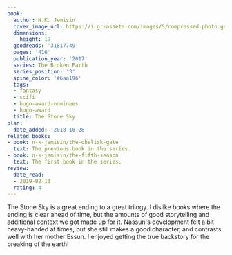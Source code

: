```yaml
---
book:
  author: N.K. Jemisin
  cover_image_url: https://i.gr-assets.com/images/S/compressed.photo.goodreads.com/books/1478547421l/31817749._SY475_.jpg
  dimensions:
    height: 19
  goodreads: '31817749'
  pages: '416'
  publication_year: '2017'
  series: The Broken Earth
  series_position: '3'
  spine_color: '#6aa196'
  tags:
  - fantasy
  - scifi
  - hugo-award-nominees
  - hugo-award
  title: The Stone Sky
plan:
  date_added: '2018-10-28'
related_books:
- book: n-k-jemisin/the-obelisk-gate
  text: The previous book in the series.
- book: n-k-jemisin/the-fifth-season
  text: The first book in the series.
review:
  date_read:
  - 2019-02-13
  rating: 4
---
```


The Stone Sky is a great ending to a great trilogy. I dislike books where the ending is clear ahead of time, but the amounts of good storytelling and additional context we got made up for it. Nassun's development felt a bit heavy-handed at times, but she still makes a good character, and contrasts well with her mother Essun. I enjoyed getting the true backstory for the breaking of the earth!
